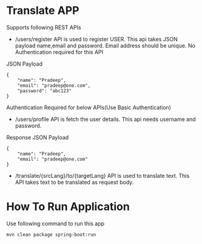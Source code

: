 # Translate APP
Supports following REST APIs 
- /users/register API is used to register USER. This api takes JSON payload name,email and password. Email address should be unique. No Authentication required for this API

JSON Payload
```
{
	"name": "Pradeep",
	"email": "pradeep@one.com",
	"password": "abc123"
}
```

Authentication Required for below APIs(Use Basic Authentication)
- /users/profile API is fetch the user details. This api needs username and password. 

Response JSON Payload
```
{
	"name": "Pradeep",
	"email": "pradeep@one.com"
}
```

- /translate/{srcLang}/to/{targetLang} API is used to translate text. This API takes text to be translated as request body.


# How To Run Application
Use following command to run this app
```
mvn clean package spring-boot:run
```
    
